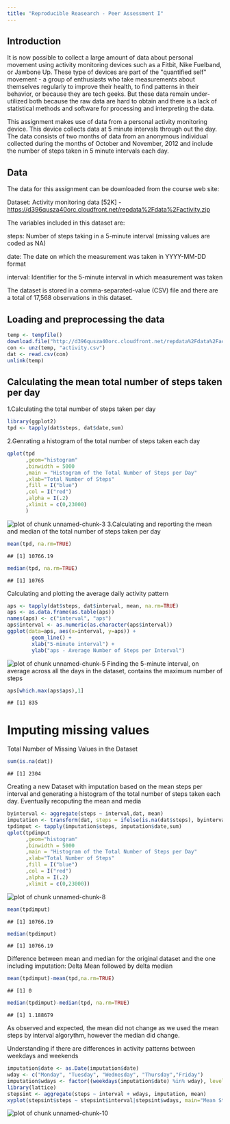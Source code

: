 ```yaml
---
title: "Reproducible Reasearch - Peer Assessment I"
---
```


Introduction
------------

It is now possible to collect a large amount of data about personal movement using activity monitoring devices such as a Fitbit, Nike Fuelband, or Jawbone Up. These type of devices are part of the "quantified self" movement - a group of enthusiasts who take measurements about themselves regularly to improve their health, to find patterns in their behavior, or because they are tech geeks. But these data remain under-utilized both because the raw data are hard to obtain and there is a lack of statistical methods and software for processing and interpreting the data.

This assignment makes use of data from a personal activity monitoring device. This device collects data at 5 minute intervals through out the day. The data consists of two months of data from an anonymous individual collected during the months of October and November, 2012 and include the number of steps taken in 5 minute intervals each day.

Data
----

The data for this assignment can be downloaded from the course web site:

Dataset: Activity monitoring data [52K] - https://d396qusza40orc.cloudfront.net/repdata%2Fdata%2Factivity.zip

The variables included in this dataset are:

steps: Number of steps taking in a 5-minute interval (missing values are coded as NA)

date: The date on which the measurement was taken in YYYY-MM-DD format

interval: Identifier for the 5-minute interval in which measurement was taken

The dataset is stored in a comma-separated-value (CSV) file and there are a total of 17,568 observations in this dataset.


Loading and preprocessing the data
-----------------------------------

```r
temp <- tempfile()
download.file("http://d396qusza40orc.cloudfront.net/repdata%2Fdata%2Factivity.zip",temp)
con <- unz(temp, "activity.csv")
dat <- read.csv(con)
unlink(temp)
```

Calculating the mean total number of steps taken per day
--------------------------------------------------------

1.Calculating the total number of steps taken per day

```r
library(ggplot2)
tpd <- tapply(dat$steps, dat$date,sum)
```
2.Genrating a histogram of the total number of steps taken each day

```r
qplot(tpd 
      ,geom="histogram"
      ,binwidth = 5000
      ,main = "Histogram of the Total Number of Steps per Day"
      ,xlab="Total Number of Steps"
      ,fill = I("blue")
      ,col = I("red")
      ,alpha = I(.2)
      ,xlimit = c(0,23000)
      )
```

![plot of chunk unnamed-chunk-3](figure/unnamed-chunk-3-1.png) 
3.Calculating and reporting the mean and median of the total number of steps taken per day

```r
mean(tpd, na.rm=TRUE)
```

```
## [1] 10766.19
```

```r
median(tpd, na.rm=TRUE)
```

```
## [1] 10765
```

Calculating and plotting the average daily activity pattern

```r
aps <- tapply(dat$steps, dat$interval, mean, na.rm=TRUE)
aps <- as.data.frame(as.table(aps))
names(aps) <- c("interval", "aps")
aps$interval <- as.numeric(as.character(aps$interval))
ggplot(data=aps, aes(x=interval, y=aps)) +
        geom_line() +
        xlab("5-minute interval") +
        ylab("aps - Average Number of Steps per Interval")
```

![plot of chunk unnamed-chunk-5](figure/unnamed-chunk-5-1.png) 
Finding the 5-minute interval, on average across all the days in the dataset, contains the maximum number of steps

```r
aps[which.max(aps$aps),1]
```

```
## [1] 835
```

Imputing missing values
=======================
Total Number of Missing Values in the Dataset

```r
sum(is.na(dat))
```

```
## [1] 2304
```
Creating a new Dataset with imputation based on the mean steps per interval and generating a histogram of the total number of steps taken each day. Eventually recoputing the mean and media

```r
byinterval <- aggregate(steps ~ interval,dat, mean)
imputation <- transform(dat, steps = ifelse(is.na(dat$steps), byinterval$steps[match(dat$interval, byinterval$interval)], dat$steps))
tpdimput <- tapply(imputation$steps, imputation$date,sum)
qplot(tpdimput 
      ,geom="histogram"
      ,binwidth = 5000
      ,main = "Histogram of the Total Number of Steps per Day"
      ,xlab="Total Number of Steps"
      ,fill = I("blue")
      ,col = I("red")
      ,alpha = I(.2)
      ,xlimit = c(0,23000))
```

![plot of chunk unnamed-chunk-8](figure/unnamed-chunk-8-1.png) 

```r
mean(tpdimput)
```

```
## [1] 10766.19
```

```r
median(tpdimput)
```

```
## [1] 10766.19
```
Difference between mean and median for the original dataset and the one including imputation:
Delta Mean followed  by delta median

```r
mean(tpdimput)-mean(tpd,na.rm=TRUE)
```

```
## [1] 0
```

```r
median(tpdimput)-median(tpd, na.rm=TRUE)
```

```
## [1] 1.188679
```
As observed and expected, the mean did not change as we used the mean steps by interval algorythm, however the median did change.


Understanding if there are differences in activity patterns between weekdays and weekends

```r
imputation$date <- as.Date(imputation$date)
wday <- c("Monday", "Tuesday", "Wednesday", "Thursday","Friday")
imputation$wdays <- factor((weekdays(imputation$date) %in% wday), levels=c(FALSE, TRUE), labels=c('weekend', 'weekday'))
library(lattice)
stepsint <- aggregate(steps ~ interval + wdays, imputation, mean)
xyplot(stepsint$steps ~ stepsint$interval|stepsint$wdays, main="Mean Steps per Day by Interval",xlab="Interval", ylab="Steps",layout=(c(1,2)), type="l")
```

![plot of chunk unnamed-chunk-10](figure/unnamed-chunk-10-1.png) 
